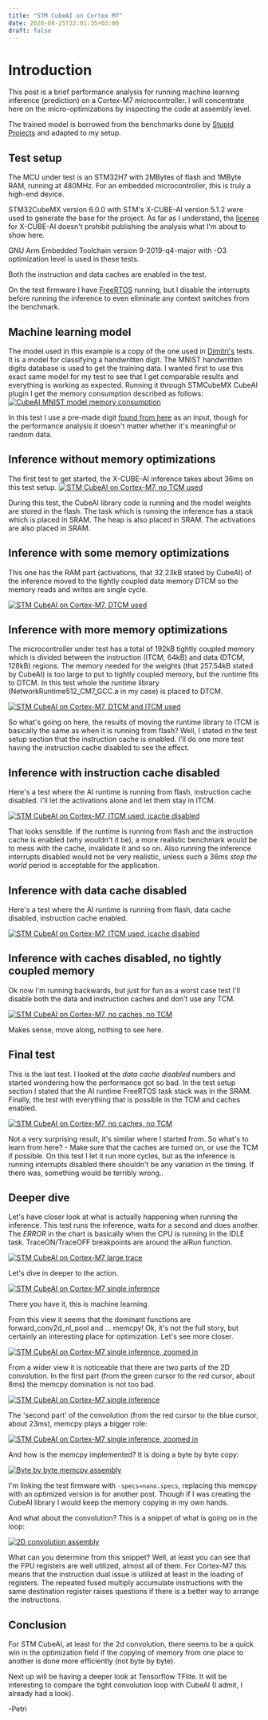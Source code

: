 ```yaml
---
title: "STM CubeAI on Cortex M7"
date: 2020-08-25T22:01:35+03:00
draft: false
---
```


# Introduction

This post is a brief performance analysis for running machine learning inference (prediction) on a Cortex-M7 microcontroller. I will concentrate here on the micro-optimizations by inspecting the code at assembly level.

The trained model is borrowed from the benchmarks done by [Stupid Projects](https://www.stupid-projects.com/machine-learning-on-embedded-part-1/) and adapted to my setup.

## Test setup

The MCU under test is an STM32H7 with 2MBytes of flash and 1MByte RAM, running at 480MHz. For an embedded microcontroller, this is truly a high-end device.

STM32CubeMX version 6.0.0 with STM's X-CUBE-AI version 5.1.2 were used to generate the base for the project. As far as I understand, the [license](https://www.st.com/content/ccc/resource/legal/legal_agreement/license_agreement/group0/eb/8e/f9/c1/9e/64/49/95/SLA0048/files/SLA0048.txt/jcr:content/translations/en.SLA0048.txt) for X-CUBE-AI doesn't prohibit publishing the analysis what I'm about to show here.

GNU Arm Embedded Toolchain version 9-2019-q4-major with -O3 optimization level is used in these tests.

Both the instruction and data caches are enabled in the test.

On the test firmware I have [FreeRTOS](https://www.freertos.org/) running, but I disable the interrupts before running the inference to even eliminate any context switches from the benchmark.

## Machine learning model

The model used in this example is a copy of the one used in [Dimitri's](https://www.stupid-projects.com/machine-learning-on-embedded-part-4/) tests. It is a model for classifying a handwritten digit. The MNIST handwritten digits database is used to get the training data. I wanted first to use this exact same model for my test to see that I get comparable results and everything is working as expected.
Running it through STMCubeMX CubeAI plugin I get the memory consumption described as follows:
[![CubeAI MNIST model memory consumption](/images/stm32_cubeai/stm_cubeai_memory_usage.png)](/images/stm32_cubeai/stm_cubeai_memory_usage.png)

In this test I use a pre-made digit [found from here](https://github.com/dimtass/stm32f746-x-cube-ai-mnist/blob/master/source/src/inc/digit.h) as an input, though for the performance analysis it doesn't matter whether it's meaningful or random data.

## Inference without memory optimizations

The first test to get started, the X-CUBE-AI inference takes about 36ms on this test setup.
[![STM CubeAI on Cortex-M7, no TCM used](/images/stm32_cubeai/ai_run_trace_stat_no_dtcm_no_itcm.png)](/images/stm32_cubeai/ai_run_trace_stat_no_dtcm_no_itcm.png)

During this test, the CubeAI library code is running and the model weights are stored in the flash. The task which is running the inference has a stack which is placed in SRAM. The heap is also placed in SRAM. The activations are also placed in SRAM.


## Inference with some memory optimizations

This one has the RAM part (activations, that 32.23kB stated by CubeAI) of the inference moved to the tightly coupled data memory DTCM so the memory reads and writes are single cycle.

[![STM CubeAI on Cortex-M7, DTCM used](/images/stm32_cubeai/ai_run_trace_stat_dtcm_used.png)](/images/stm32_cubeai/ai_run_trace_stat_dtcm_used.png)

## Inference with more memory optimizations

The microcontroller under test has a total of 192kB tightly coupled memory which is divided between the instruction (ITCM, 64kB) and data (DTCM, 128kB) regions. The memory needed for the weights (that 257.54kB stated by CubeAI) is too large to put to tightly coupled memory, but the runtime fits to DTCM. In this test whole the runtime library (NetworkRuntime512_CM7_GCC.a in my case) is placed to DTCM.

[![STM CubeAI on Cortex-M7, DTCM and ITCM used](/images/stm32_cubeai/ai_run_trace_stat_dtcm_and_itcm.png)](/images/stm32_cubeai/ai_run_trace_stat_dtcm_and_itcm.png)

So what's going on here, the results of moving the runtime library to ITCM is basically the same as when it is running from flash? Well, I stated in the test setup section that the instruction cache is enabled. I'll do one more test having the instruction cache disabled to see the effect.

## Inference with instruction cache disabled

Here's a test where the AI runtime is running from flash, instruction cache disabled. I'll let the activations alone and let them stay in ITCM.

[![STM CubeAI on Cortex-M7, ITCM used, icache disabled](/images/stm32_cubeai/ai_run_trace_stat_no_dtcm_no_icache.png)](/images/stm32_cubeai/ai_run_trace_stat_no_dtcm_no_icache.png)

That looks sensible. If the runtime is running from flash and the instruction cache is enabled (why wouldn't it be), a more realistic benchmark would be to mess with the cache, invalidate it and so on. Also running the inference interrupts disabled would not be very realistic, unless such a 36ms *stop the world* period is acceptable for the application.

## Inference with data cache disabled

Here's a test where the AI runtime is running from flash, data cache disabled, instruction cache enabled. 

[![STM CubeAI on Cortex-M7, ITCM used, icache disabled](/images/stm32_cubeai/ai_run_trace_stat_no_dtcm_no_dcache.png)](/images/stm32_cubeai/ai_run_trace_stat_no_dtcm_no_dcache.png)


## Inference with caches disabled, no tightly coupled memory

Ok now I'm running backwards, but just for fun as a worst case test I'll disable both the data and instruction caches and don't use any TCM.

[![STM CubeAI on Cortex-M7, no caches, no TCM](/images/stm32_cubeai/ai_run_trace_stat_no_caches_no_tcm.png)](/images/stm32_cubeai/ai_run_trace_stat_no_caches_no_tcm.png)

Makes sense, move along, nothing to see here.


## Final test

This is the last test. I looked at the _data cache disabled_ numbers and started wondering how the performance got so bad. In the test setup section I stated that the AI runtime FreeRTOS task stack was in the SRAM. Finally, the test with everything that is possible in the TCM and caches enabled.

[![STM CubeAI on Cortex-M7, no caches, no TCM](/images/stm32_cubeai/ai_run_trace_stat_both_caches_all_in_tcm.png)](/images/stm32_cubeai/ai_run_trace_stat_both_caches_all_in_tcm.png)

Not a very surprising result, it's similar where I started from. So what's to learn from here? - Make sure that the caches are turned on, or use the TCM if possible. On this test I let it run more cycles, but as the inference is running interrupts disabled there shouldn't be any variation in the timing. If there was, something would be terribly wrong..

## Deeper dive

Let's have closer look at what is actually happening when running the inference. This test runs the inference, waits for a second and does another. The *ERROR* in the chart is basically when the CPU is running in the IDLE task. TraceON/TraceOFF breakpoints are around the aiRun function. 

[![STM CubeAI on Cortex-M7 large trace](/images/stm32_cubeai/ai_run_chart_symbol_out.png)](/images/stm32_cubeai/ai_run_chart_symbol_out.png)

Let's dive in deeper to the action.

[![STM CubeAI on Cortex-M7 single inference](/images/stm32_cubeai/ai_run_chart_symbol_single_inference.png)](/images/stm32_cubeai/ai_run_chart_symbol_single_inference.png)

There you have it, this is machine learning.

From this view it seems that the dominant functions are forward_conv2d_nl_pool and ... memcpy! Ok, it's not the full story, but certainly an interesting place for optimization. Let's see more closer.

[![STM CubeAI on Cortex-M7 single inference, zoomed in](/images/stm32_cubeai/ai_run_conv2d_memcpy.png)](/images/stm32_cubeai/ai_run_conv2d_memcpy.png)

From a wider view it is noticeable that there are two parts of the 2D convolution. In the first part (from the green cursor to the red cursor, about 8ms) the memcpy domination is not too bad.

[![STM CubeAI on Cortex-M7 single inference](/images/stm32_cubeai/ai_run_chart_symbol_wide_single_inference.png)](/images/stm32_cubeai/ai_run_chart_symbol_wide_single_inference.png)

The 'second part' of the convolution (from the red cursor to the blue cursor, about 23ms), memcpy plays a bigger role:

[![STM CubeAI on Cortex-M7 single inference, zoomed in](/images/stm32_cubeai/ai_run_conv2d_memcpy_2.png)](/images/stm32_cubeai/ai_run_conv2d_memcpy_2.png)

And how is the memcpy implemented? It is doing a byte by byte copy:

[![Byte by byte memcpy assembly](/images/stm32_cubeai/ai_run_memcpy_libc_nano.png)](/images/stm32_cubeai/ai_run_memcpy_libc_nano.png)

I'm linking the test firmware with `-specs=nano.specs`, replacing this memcpy with an optimized version is for another post. Though if I was creating the CubeAI library I would keep the memory copying in my own hands. 

And what about the convolution? This is a snippet of what is going on in the loop:

[![2D convolution assembly](/images/stm32_cubeai/ai_run_conv2d.png)](/images/stm32_cubeai/ai_run_conv2d.png)

What can you determine from this snippet? Well, at least you can see that the FPU registers are well utilized, almost all of them. For Cortex-M7 this means that the instruction dual issue is utilized at least in the loading of registers. The repeated fused multiply accumulate instructions with the same destination register raises questions if there is a better way to arrange the instructions.

## Conclusion

For STM CubeAI, at least for the 2d convolution, there seems to be a quick win in the optimization field if the copying of memory from one place to another is done more efficiently (not byte by byte).

Next up will be having a deeper look at Tensorflow TFlite. It will be interesting to compare the tight convolution loop with CubeAI (I admit, I already had a look).

-Petri